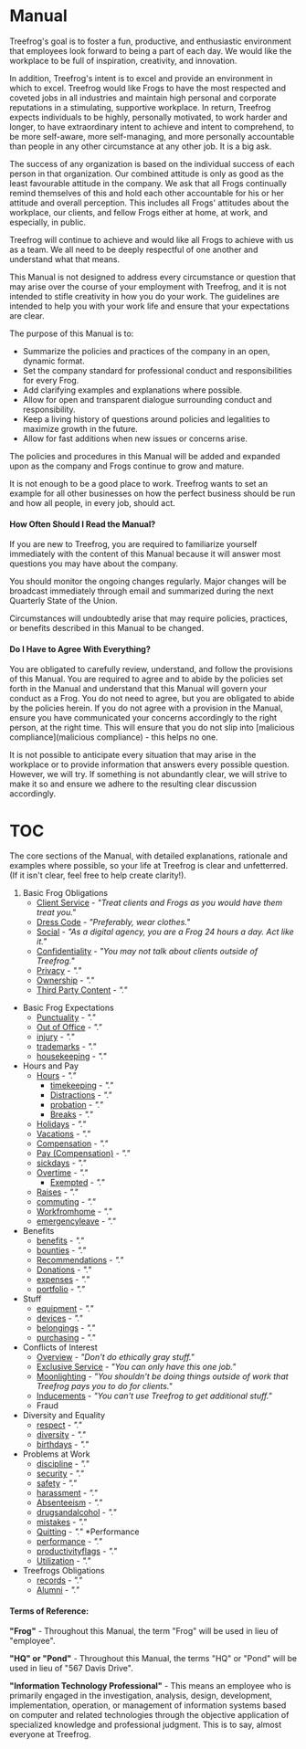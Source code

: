 # Manual

Treefrog's goal is to foster a fun, productive, and enthusiastic environment that employees look forward to being a part of each day. We would like the workplace to be full of inspiration, creativity, and innovation.

In addition, Treefrog's intent is to excel and provide an environment in which to excel. Treefrog would like Frogs to have the most respected and coveted jobs in all industries and maintain high personal and corporate reputations in a stimulating, supportive workplace. In return, Treefrog expects individuals to be highly, personally motivated, to work harder and longer, to have extraordinary intent to achieve and intent to comprehend, to be more self-aware, more self-managing, and more personally accountable than people in any other circumstance at any other job. It is a big ask.

The success of any organization is based on the individual success of each person in that organization. Our combined attitude is only as good as the least favourable attitude in the company. We ask that all Frogs continually remind themselves of this and hold each other accountable for his or her attitude and overall perception. This includes all Frogs' attitudes about the workplace, our clients, and fellow Frogs either at home, at work, and especially, in public.

Treefrog will continue to achieve and would like all Frogs to achieve with us as a team. We all need to be deeply respectful of one another and understand what that means.

This Manual is not designed to address every circumstance or question that may arise over the course of your employment with Treefrog, and it is not intended to stifle creativity in how you do your work. The guidelines are intended to help you with your work life and ensure that your expectations are clear.

The purpose of this Manual is to:

- Summarize the policies and practices of the company in an open, dynamic format.
- Set the company standard for professional conduct and responsibilities for every Frog.
- Add clarifying examples and explanations where possible.
- Allow for open and transparent dialogue surrounding conduct and responsibility.
- Keep a living history of questions around policies and legalities to maximize growth in the future.
- Allow for fast additions when new issues or concerns arise.

The policies and procedures in this Manual will be added and expanded upon as the company and Frogs continue to grow and mature.

It is not enough to be a good place to work. Treefrog wants to set an example for all other businesses on how the perfect business should be run and how all people, in every job, should act.

#### How Often Should I Read the Manual?

If you are new to Treefrog, you are required to familiarize yourself immediately with the content of this Manual because it will answer most questions you may have about the company.

You should monitor the ongoing changes regularly. Major changes will be broadcast immediately through email and summarized during the next Quarterly State of the Union.

Circumstances will undoubtedly arise that may require policies, practices, or benefits described in this Manual to be changed.

#### Do I Have to Agree With Everything?

You are obligated to carefully review, understand, and follow the provisions of this Manual. You are required to agree and to abide by the policies set forth in the Manual and understand that this Manual will govern your conduct as a Frog. You do not need to agree, but you are obligated to abide by the policies herein. If you do not agree with a provision in the Manual, ensure you have communicated your concerns accordingly to the right person, at the right time. This will ensure that you do not slip into [malicious compliance](malicious compliance) - this helps no one.

It is not possible to anticipate every situation that may arise in the workplace or to provide information that answers every possible question. However, we will try. If something is not abundantly clear, we will strive to make it so and ensure we adhere to the resulting clear discussion accordingly.

# TOC

The core sections of the Manual, with detailed explanations, rationale and examples where possible, so your life at Treefrog is clear and unfetterred. (If it isn't clear, feel free to help create clarity!).

1. Basic Frog Obligations
	* [Client Service](clientservice.md) - *"Treat clients and Frogs as you would have them treat you."*
	* [Dress Code](dress.md) - *"Preferably, wear clothes."*
	* [Social](social.md) - *"As a digital agency, you are a Frog 24 hours a day. Act like it."*
	* [Confidentiality](confidentiality.md) - *"You may not talk about clients outside of Treefrog."*
	* [Privacy](privacy.md) - *"."*
	* [Ownership](ownership.md) - *"."*
	* [Third Party Content](thirdpartycontent.md) - *"."*
* Basic Frog Expectations
	* [Punctuality](Punctuality.md) - *"."*
	* [Out of Office](outofoffice.md) - *"."*
	* [injury](injury.md) - *"."*
	* [trademarks](trademarks.md) - *"."*
	* [housekeeping](housekeeping.md) - *"."*
* Hours and Pay
	* [Hours](hours.md) - *"."*
		* [timekeeping](timekeeping.md) - *"."*
		* [Distractions](distractions.md) - *"."*
		* [probation](probation.md) - *"."*
		* [Breaks](breaks.md) - *"."*
	* [Holidays](holidays.md) - *"."*
	* [Vacations](vacations.md) - *"."*
	* [Compensation](Compensation.md) - *"."*
	* [Pay (Compensation)](pay.md) - *"."*
	* [sickdays](sickdays.md) - *"."*
	* [Overtime](overtime.md) - *"."*
		* [Exempted](Exempted.md) - *"."*
	* [Raises](raises.md) - *"."*
	* [commuting](commuting.md) - *"."*
	* [Workfromhome](workfromhome.md) - *"."*
	* [emergencyleave](emergencyleave.md) - *"."*
* Benefits
	* [benefits](benefits.md) - *"."*
	* [bounties](bounties.md) - *"."*
	* [Recommendations](Recommendations.md) - *"."*
	* [Donations](Donations.md) - *"."*
	* [expenses](expenses.md) - *"."*
	* [portfolio](portfolio.md) - *"."*
* Stuff
	* [equipment](equipment.md) - *"."*
	* [devices](devices.md) - *"."*
	* [belongings](belongings.md) - *"."*
	* [purchasing](purchasing.md) - *"."*
* Conflicts of Interest
	* [Overview](conflictofinterest.md) - *"Don't do ethically gray stuff."*
	* [Exclusive Service](exclusiveservice.md) - *"You can only have this one job."*
	* [Moonlighting](Moonlighting.md) - *"You shouldn't be doing things outside of work that Treefrog pays you to do for clients."*
	* [Inducements](Inducements.md) - *"You can't use Treefrog to get additional stuff."*
	* Fraud
* Diversity and Equality
	* [respect](respect.md) - *"."*
	* [diversity](diversity.md) - *"."*
	* [birthdays](birthdays.md) - *"."*
* Problems at Work
	* [discipline](discipline.md) - *"."*
	* [security](security.md) - *"."*
	* [safety](safety.md) - *"."*
	* [harassment](harassment.md) - *"."*
	* [Absenteeism](absenteeism.md) - *"."*
	* [drugsandalcohol](drugsandalcohol.md) - *"."*
	* [mistakes](mistakes.md) - *"."*
	* [Quitting](Quitting.md) - *"."*
*Performance
	* [performance](performance.md) - *"."*
	* [productivityflags](productivityflags.md) - *"."*
	* [Utilization](Utilization.md) - *"."*
* Treefrogs Obligations
	* [records](records.md) - *"."*
	* [Alumni](Alumni.md) - *"."*


#### Terms of Reference:

**"Frog"** - Throughout this Manual, the term "Frog" will be used in lieu of "employee".

**"HQ" or "Pond"** - Throughout this Manual, the terms "HQ" or "Pond" will be used in lieu of "567 Davis Drive".

**"Information Technology Professional"** - This means an employee who is primarily engaged in the investigation, analysis, design, development, implementation, operation, or management of information systems based on computer and related technologies through the objective application of specialized knowledge and professional judgment. This is to say, almost everyone at Treefrog.


